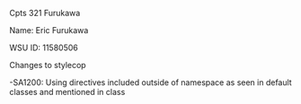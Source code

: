 Cpts 321 Furukawa

Name: Eric Furukawa

WSU ID: 11580506

Changes to stylecop

-SA1200: Using directives included outside of namespace as seen in default classes and mentioned in class